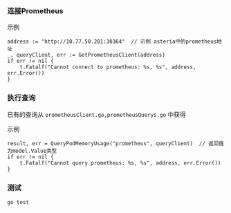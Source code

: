 
### 连接Prometheus

示例

```
address := "http://10.77.50.201:30364"  // 示例 asteria中的prometheus地址
_, queryClient, err := GetPrometheusClient(address)
if err != nil {
    t.Fatalf("Cannot connect to prometheus: %s, %s", address, err.Error())
}
```

### 执行查询

已有的查询从 `prometheusClient.go,prometheusQuerys.go` 中获得

示例
```
result, err = QueryPodMemoryUsage("prometheus", queryClient)  // 返回值为model.Value类型
if err != nil {
    t.Fatalf("Cannot query prometheus: %s, %s", address, err.Error())
}
```


### 测试

```
go test
```